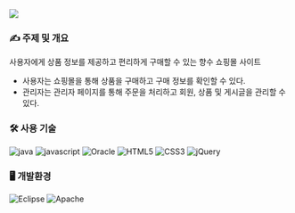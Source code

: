 <img src="https://github.com/yyyxon/Cherie/assets/130555434/0e095ec2-5e38-4dfe-abdb-72bc4260484b">

<!--
### ❤ 프로젝트 상세 보러가기
<a href="https://www.notion.so/yyyxon/Ch-rie-f5862e1266954218ab4e1f73ddb9d37e">![notion](https://img.shields.io/badge/Chérie-000000?style=for-the-badge&logo=notion&logoColor=white)
</a><br>
(클릭시 노션으로 이동)-->
<br>

### ✍️ 주제 및 개요

사용자에게 상품 정보를 제공하고 편리하게 구매할 수 있는 향수 쇼핑몰 사이트<br>
- 사용자는 쇼핑몰을 통해 상품을 구매하고 구매 정보를 확인할 수 있다.
- 관리자는 관리자 페이지를 통해 주문을 처리하고 회원, 상품 및 게시글을 관리할 수 있다.

### 🛠 사용 기술

![java](https://img.shields.io/badge/Java-ED8B00?style=for-the-badge&logo=openjdk&logoColor=white)
![javascript](https://img.shields.io/badge/JavaScript-F7DF1E?style=for-the-badge&logo=JavaScript&logoColor=white)
![Oracle](https://img.shields.io/badge/Oracle-F80000?style=for-the-badge&logo=Oracle&logoColor=white)
![HTML5](https://img.shields.io/badge/HTML5-E34F26?style=for-the-badge&logo=html5&logoColor=white)
![CSS3](https://img.shields.io/badge/CSS3-1572B6?style=for-the-badge&logo=css3&logoColor=white)
![jQuery](https://img.shields.io/badge/jQuery-0769AD?style=for-the-badge&logo=jquery&logoColor=white)


### 🖥 개발환경
![Eclipse](https://img.shields.io/badge/Eclipse-2C2255?style=for-the-badge&logo=eclipse&logoColor=white)
![Apache](https://img.shields.io/badge/ApacheTomcat-F8DC75?style=for-the-badge&logo=apachetomcat&logoColor=white)
